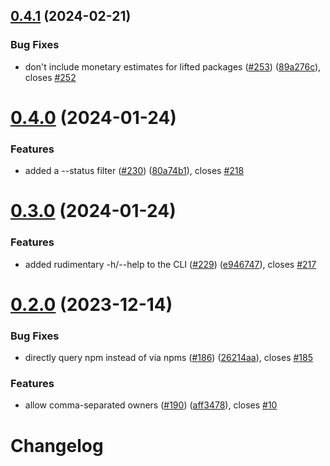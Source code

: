 ## [0.4.1](https://github.com/JoshuaKGoldberg/tidelift-me-up/compare/0.4.0...0.4.1) (2024-02-21)

### Bug Fixes

- don't include monetary estimates for lifted packages ([#253](https://github.com/JoshuaKGoldberg/tidelift-me-up/issues/253)) ([89a276c](https://github.com/JoshuaKGoldberg/tidelift-me-up/commit/89a276cf4b3e2a48da15c9ae1d296182e8751831)), closes [#252](https://github.com/JoshuaKGoldberg/tidelift-me-up/issues/252)

# [0.4.0](https://github.com/JoshuaKGoldberg/tidelift-me-up/compare/0.3.0...0.4.0) (2024-01-24)

### Features

- added a --status filter ([#230](https://github.com/JoshuaKGoldberg/tidelift-me-up/issues/230)) ([80a74b1](https://github.com/JoshuaKGoldberg/tidelift-me-up/commit/80a74b1dda49a21cff676913f818476543d0f49a)), closes [#218](https://github.com/JoshuaKGoldberg/tidelift-me-up/issues/218)

# [0.3.0](https://github.com/JoshuaKGoldberg/tidelift-me-up/compare/0.2.0...0.3.0) (2024-01-24)

### Features

- added rudimentary -h/--help to the CLI ([#229](https://github.com/JoshuaKGoldberg/tidelift-me-up/issues/229)) ([e946747](https://github.com/JoshuaKGoldberg/tidelift-me-up/commit/e9467473c4a48a5ab8f2f9e641e2837fd97fc934)), closes [#217](https://github.com/JoshuaKGoldberg/tidelift-me-up/issues/217)

# [0.2.0](https://github.com/JoshuaKGoldberg/tidelift-me-up/compare/0.1.7...0.2.0) (2023-12-14)

### Bug Fixes

- directly query npm instead of via npms ([#186](https://github.com/JoshuaKGoldberg/tidelift-me-up/issues/186)) ([26214aa](https://github.com/JoshuaKGoldberg/tidelift-me-up/commit/26214aa9af7528d8992ae503ac96ea4755b13abf)), closes [#185](https://github.com/JoshuaKGoldberg/tidelift-me-up/issues/185)

### Features

- allow comma-separated owners ([#190](https://github.com/JoshuaKGoldberg/tidelift-me-up/issues/190)) ([aff3478](https://github.com/JoshuaKGoldberg/tidelift-me-up/commit/aff3478c2baf4c7b7ab9ab381398c5b4ac961009)), closes [#10](https://github.com/JoshuaKGoldberg/tidelift-me-up/issues/10)

# Changelog
